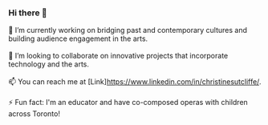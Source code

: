 ### Hi there 👋  

🔭 I’m currently working on bridging past and contemporary cultures and building audience engagement in the arts. 
     <br><br>
👯 I’m looking to collaborate on innovative projects that incorporate technology and the arts.
     <br><br>
📫 You can reach me at [Link]https://www.linkedin.com/in/christinesutcliffe/. 
     <br><br>
⚡ Fun fact: I'm an educator and have co-composed operas with children across Toronto!
     <br><br>

<!--
**christinesutcliffe/christinesutcliffe** is a ✨ _special_ ✨ repository because its `README.md` (this file) appears on your GitHub profile.

Here are some ideas to get you started:

- 🔭 I’m currently working on ...
- 🌱 I’m currently learning ...
- 👯 I’m looking to collaborate on ...
- 🤔 I’m looking for help with ...
- 💬 Ask me about ...
- 📫 How to reach me: ...
- 😄 Pronouns: ...
- ⚡ Fun fact: ...
-->
